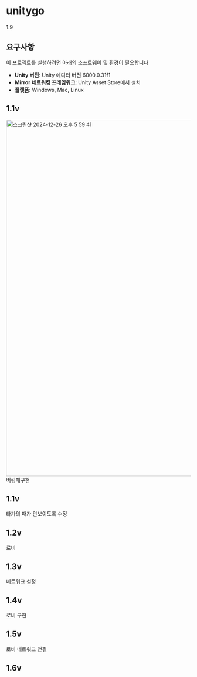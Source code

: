 # unitygo
1.9
## 요구사항

이 프로젝트를 실행하려면 아래의 소프트웨어 및 환경이 필요합니다

- **Unity 버전**: Unity 에디터 버전 6000.0.31f1
- **Mirror 네트워킹 프레임워크**: Unity Asset Store에서 설치
- **플랫폼**: Windows, Mac, Linux

## 1.1v
<img width="968" alt="스크린샷 2024-12-26 오후 5 59 41" src="https://github.com/user-attachments/assets/fb1ec9a0-136a-4a30-8794-90d72e040298" />
버림패구현


## 1.1v
타가의 패가 안보이도록 수정
## 1.2v
로비
## 1.3v
네트워크 설정
## 1.4v 
로비 구현
## 1.5v
로비 네트워크 연결
## 1.6v
